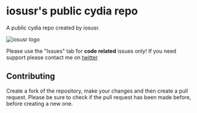 # iosusr's public cydia repo

A public cydia repo created by iosusr.

![iosusr logo](https://github.com/osxusr/repo/blob/master/Icon.png)

Please use the "Issues" tab for **code related** issues only! If you need support please contact me on [twitter](https://twitter.com/iosusr)

## Contributing

Create a fork of the repository, make your changes and then create a pull request.
Please be sure to check if the pull request has been made before, before creating a new one.
